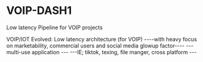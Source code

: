 # VOIP-DASH1
Low latency Pipeline for VOIP projects


VOIP/IOT Evolved:  Low latency architecture (for VOIP)
----with heavy focus on marketability, commercial users and social media glowup factor----
--- multi-use application ---
---IE; tiktok, texing, file manger, cross platform ---
